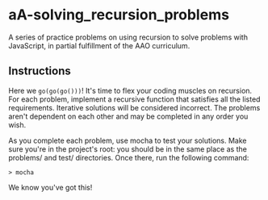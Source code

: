 # aA-solving_recursion_problems

A series of practice problems on using recursion to solve problems with JavaScript, in partial fulfillment of the AAO curriculum.

## Instructions

Here we `go(go(go()))`! It's time to flex your coding muscles on recursion. For each problem, implement a recursive function that satisfies all the listed requirements. Iterative solutions will be considered incorrect. The problems aren't dependent on each other and may be completed in any order you wish.

As you complete each problem, use mocha to test your solutions. Make sure you're in the project's root: you should be in the same place as the problems/ and test/ directories. Once there, run the following command:

```
> mocha
```

We know you've got this!
